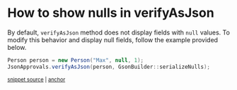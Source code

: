 <a id="top"></a>

# How to show nulls in verifyAsJson
<!-- toc -->
<!-- endToc -->

By default, `verifyAsJson`  method does not display fields with `null` values.
To modify this behavior and display null fields, 
follow the example provided below.

<!-- snippet: CustomGsonBuilderShowingNull -->
<a id='snippet-customgsonbuildershowingnull'></a>
```java
Person person = new Person("Max", null, 1);
JsonApprovals.verifyAsJson(person, GsonBuilder::serializeNulls);
```
<sup><a href='/approvaltests-tests/src/test/java/org/approvaltests/JsonFormattingTest.java#L33-L36' title='Snippet source file'>snippet source</a> | <a href='#snippet-customgsonbuildershowingnull' title='Start of snippet'>anchor</a></sup>
<!-- endSnippet -->
